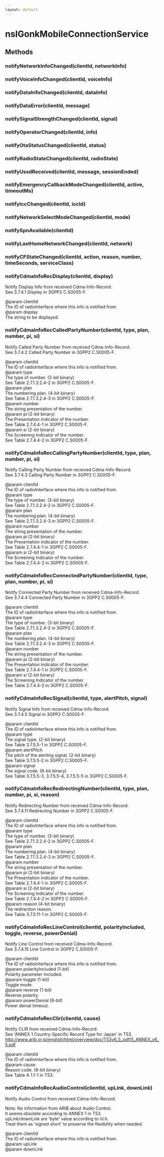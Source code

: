 ```yaml
---
layout: default
---
```


# nsIGonkMobileConnectionService #

## Methods ##

### notifyNetworkInfoChanged(clientId, networkInfo) ###

### notifyVoiceInfoChanged(clientId, voiceInfo) ###

### notifyDataInfoChanged(clientId, dataInfo) ###

### notifyDataError(clientId, message) ###

### notifySignalStrengthChanged(clientId, signal) ###

### notifyOperatorChanged(clientId, info) ###

### notifyOtaStatusChanged(clientId, status) ###

### notifyRadioStateChanged(clientId, radioState) ###

### notifyUssdReceived(clientId, message, sessionEnded) ###

### notifyEmergencyCallbackModeChanged(clientId, active, timeoutMs) ###

### notifyIccChanged(clientId, iccId) ###

### notifyNetworkSelectModeChanged(clientId, mode) ###

### notifySpnAvailable(clientId) ###

### notifyLastHomeNetworkChanged(clientId, network) ###

### notifyCFStateChanged(clientId, action, reason, number, timeSeconds, serviceClass) ###

### notifyCdmaInfoRecDisplay(clientId, display) ###
  
Notify Display Info from received Cdma-Info-Record.  
See 3.7.4.1 Display in 3GPP2 C.S0005-F.  
  
@param clientId  
       The ID of radioInterface where this info is notified from.  
@param display  
The string to be displayed.  
  

### notifyCdmaInfoRecCalledPartyNumber(clientId, type, plan, number, pi, si) ###
  
Notify Called Party Number from received Cdma-Info-Record.  
See 3.7.4.2 Called Party Number in 3GPP2 C.S0005-F.  
  
@param clientId  
       The ID of radioInterface where this info is notified from.  
@param type  
       The type of number. (3-bit binary)  
       See Table 2.7.1.3.2.4-2 in 3GPP2 C.S0005-F.  
@param plan  
       The numbering plan. (4-bit binary)  
       See Table 2.7.1.3.2.4-3 in 3GPP2 C.S0005-F.  
@param number  
       The string presentation of the number.  
@param pi (2-bit binary)  
       The Presentation indicator of the number.  
       See Table 2.7.4.4-1 in 3GPP2 C.S0005-F.  
@param si (2-bit binary)  
       The Screening Indicator of the number.  
       See Table 2.7.4.4-2 in 3GPP2 C.S0005-F.  
  

### notifyCdmaInfoRecCallingPartyNumber(clientId, type, plan, number, pi, si) ###
  
Notify Calling Party Number from received Cdma-Info-Record.  
See 3.7.4.3 Calling Party Number in 3GPP2 C.S0005-F.  
  
@param clientId  
       The ID of radioInterface where this info is notified from.  
@param type  
       The type of number. (3-bit binary)  
       See Table 2.7.1.3.2.4-2 in 3GPP2 C.S0005-F.  
@param plan  
       The numbering plan. (4-bit binary)  
       See Table 2.7.1.3.2.4-3 in 3GPP2 C.S0005-F.  
@param number  
       The string presentation of the number.  
@param pi (2-bit binary)  
       The Presentation indicator of the number.  
       See Table 2.7.4.4-1 in 3GPP2 C.S0005-F.  
@param si (2-bit binary)  
       The Screening Indicator of the number.  
       See Table 2.7.4.4-2 in 3GPP2 C.S0005-F.  
  

### notifyCdmaInfoRecConnectedPartyNumber(clientId, type, plan, number, pi, si) ###
  
Notify Connected Party Number from received Cdma-Info-Record.  
See 3.7.4.4 Connected Party Number in 3GPP2 C.S0005-F.  
  
@param clientId  
       The ID of radioInterface where this info is notified from.  
@param type  
       The type of number. (3-bit binary)  
       See Table 2.7.1.3.2.4-2 in 3GPP2 C.S0005-F.  
@param plan  
       The numbering plan. (4-bit binary)  
       See Table 2.7.1.3.2.4-3 in 3GPP2 C.S0005-F.  
@param number  
       The string presentation of the number.  
@param pi (2-bit binary)  
       The Presentation indicator of the number.  
       See Table 2.7.4.4-1 in 3GPP2 C.S0005-F.  
@param si (2-bit binary)  
       The Screening Indicator of the number.  
       See Table 2.7.4.4-2 in 3GPP2 C.S0005-F.  
  

### notifyCdmaInfoRecSignal(clientId, type, alertPitch, signal) ###
  
Notify Signal Info from received Cdma-Info-Record.  
See 3.7.4.5 Signal in 3GPP2 C.S0005-F.  
  
@param clientId  
       The ID of radioInterface where this info is notified from.  
@param type  
       The signal type. (2-bit binary)  
       See Table 3.7.5.5-1 in 3GPP2 C.S0005-F.  
@param alertPitch  
       The pitch of the alerting signal. (2-bit binary)  
       See Table 3.7.5.5-2 in 3GPP2 C.S0005-F.  
@param signal  
       The signal code. (6-bit binary)  
       See Table 3.7.5.5-3, 3.7.5.5-4, 3.7.5.5-5 in 3GPP2 C.S0005-F.  
  

### notifyCdmaInfoRecRedirectingNumber(clientId, type, plan, number, pi, si, reason) ###
  
Notify Redirecting Number from received Cdma-Info-Record.  
See 3.7.4.11 Redirecting Number in 3GPP2 C.S0005-F.  
  
@param clientId  
       The ID of radioInterface where this info is notified from.  
@param type  
       The type of number. (3-bit binary)  
       See Table 2.7.1.3.2.4-2 in 3GPP2 C.S0005-F.  
@param plan  
       The numbering plan. (4-bit binary)  
       See Table 2.7.1.3.2.4-3 in 3GPP2 C.S0005-F.  
@param number  
       The string presentation of the number.  
@param pi (2-bit binary)  
       The Presentation indicator of the number.  
       See Table 2.7.4.4-1 in 3GPP2 C.S0005-F.  
@param si (2-bit binary)  
       The Screening Indicator of the number.  
       See Table 2.7.4.4-2 in 3GPP2 C.S0005-F.  
@param reason (4-bit binary)  
       The redirection reason.  
       See Table 3.7.5.11-1 in 3GPP2 C.S0005-F.  
  

### notifyCdmaInfoRecLineControl(clientId, polarityIncluded, toggle, reverse, powerDenial) ###
  
Notify Line Control from received Cdma-Info-Record.  
See 3.7.4.15 Line Control in 3GPP2 C.S0005-F.  
  
@param clientId  
       The ID of radioInterface where this info is notified from.  
@param polarityIncluded (1-bit)  
       Polarity parameter included.  
@param toggle (1-bit)  
       Toggle mode.  
@param reverse (1-bit)  
       Reverse polarity.  
@param powerDenial (8-bit)  
       Power denial timeout.  
  

### notifyCdmaInfoRecClir(clientId, cause) ###
  
Notify CLIR from received Cdma-Info-Record.  
See 'ANNEX 1 Country-Specific Record Type for Japan' in T53.  
http://www.arib.or.jp/english/html/overview/doc/T53v6_5_pdf/5_ANNEX_v6_5.pdf  
  
@param clientId  
       The ID of radioInterface where this info is notified from.  
@param cause  
       Reason code. (8-bit binary)  
       See Table A 1.1-1 in T53.  
  

### notifyCdmaInfoRecAudioControl(clientId, upLink, downLink) ###
  
Notify Audio Control from received Cdma-Info-Record.  
  
Note: No information from ARIB about Audio Control.  
      It seems obsolete according to ANNEX 1 in T53.  
      upLink/downLink are 'byte' value according to ril.h.  
      Treat them as 'signed short' to preserve the flexibility when needed.  
  
@param clientId  
       The ID of radioInterface where this info is notified from.  
@param upLink  
@param downLink  
  

